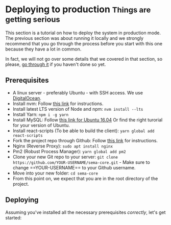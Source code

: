 # Deploying to production <small>Things are getting serious</small>

This section is a tutorial on how to deploy the system in production mode. The previous section was about running it locally and we strongly recommend that you go through the process before you start with this one because they have a lot in common.

In fact, we will not go over some details that we covered in that section, so please, [go through it](/getting-started) if you haven't done so yet.

## Prerequisites

* A linux server - preferably Ubuntu - with SSH access. We use [DigitalOcean](https://digitalocean.com).
* Install nvm: Follow [this link](https://github.com/creationix/nvm#installation) for instructions.
* Install latest LTS version of Node and npm: `nvm install --lts`
* Install Yarn: `npm i -g yarn`
* Install MySQL: Follow [this link for Ubuntu 16.04](https://www.digitalocean.com/community/tutorials/how-to-install-mysql-on-ubuntu-16-04) Or find the right turorial for your version of Ubuntu.
* Install react-scripts (To be able to build the client): `yarn global add react-scripts`
* Fork the project repo through Github: Follow [this link](https://help.github.com/articles/fork-a-repo/) for instructions.
* Nginx (Reverse Proxy): `sudo apt install nginx`
* Pm2 (Robust Process Manager): `yarn global add pm2`
* Clone your new Git repo to your server: `git clone https://github.com/YOUR-USERNAME/sema-core.git` - Make sure to change ==YOUR-USERNAME== to your Github username.
* Move into your new folder: `cd sema-core`
* From this point on, we expect that you are in the root directory of the project.

## Deploying

Assuming you've installed all the necessary prerequisites *correctly*, let's get started: